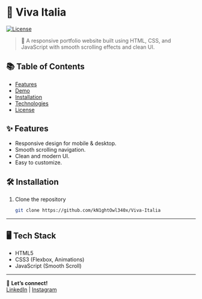 # 🌟 Viva Italia
[![License](https://img.shields.io/badge/license-MIT-green)](LICENSE)
> 🚀 A responsive portfolio website built using HTML, CSS, and JavaScript with smooth scrolling effects and clean UI.
## 📚 Table of Contents
- [Features](#features)
- [Demo](#demo)
- [Installation](#installation)
- [Technologies](#technologies)
- [License](#license)


## ✨ Features
- Responsive design for mobile & desktop.
- Smooth scrolling navigation.
- Clean and modern UI.
- Easy to customize.
## 🛠 Installation
1. Clone the repository  
   ```bash
   git clone https://github.com/kN1ghtOwl340x/Viva-Italia

---

  ## 🖥 Tech Stack
  - HTML5  
  - CSS3 (Flexbox, Animations)  
  - JavaScript (Smooth Scroll)
___


💬 **Let’s connect!**  
[LinkedIn](https://linkedin.com/in/kn1ghtowl) | [Instagram](https://instagram.com/kn1ght0wlx/)
